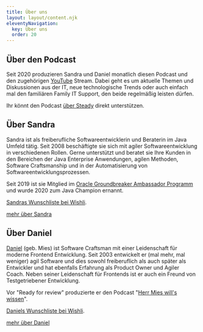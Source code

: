 ```yaml
---
title: Über uns
layout: layout/content.njk
eleventyNavigation:
  key: Über uns
  order: 20
---
```


## Über den Podcast

Seit 2020 produzieren Sandra und Daniel monatlich diesen Podcast und den zugehörigen [YouTube](https://www.youtube.com/channel/UCnVCACzOxoOShe_69qo51hg) Stream. Dabei geht es um aktuelle Themen und Diskussionen aus der IT, neue technologische Trends oder auch einfach mal den familiären Family IT Support, den beide regelmäßig leisten dürfen.

Ihr könnt den Podcast [über Steady](https://steadyhq.com/ready-for-review) direkt unterstützen.

## Über Sandra

Sandra ist als freiberufliche Softwareentwicklerin und Beraterin im Java Umfeld tätig. Seit 2008 beschäftigte sie sich mit agiler Softwareentwicklung in verschiedenen Rollen. Gerne unterstützt und beratet sie Ihre Kunden in den Bereichen der Java Enterprise Anwendungen, agilen Methoden, Software Craftsmanship und in der Automatisierung von Softwareentwicklungsprozessen.

Seit 2019 ist sie Mitglied im [Oracle Groundbreaker Ambassador Programm](https://apex.oracle.com/pls/apex/f?p=19297:3) und wurde 2020 zum Java Champion ernannt.

[Sandras Wunschliste bei Wishli](https://wishli.app/RcyJ5Tem).

[mehr über Sandra](/ueber-uns/sandra/)

## Über Daniel

[Daniel](https://zenzes.me) (geb. Mies) ist Software Craftsman mit einer Leidenschaft für moderne Frontend Entwicklung. Seit 2003 entwickelt er (mal mehr, mal weniger) agil Software und dies sowohl freiberuflich als auch später als Entwickler und hat ebenfalls Erfahrung als Product Owner und Agiler Coach. Neben seiner Leidenschaft für Frontends ist er auch ein Freund von Testgetriebener Entwicklung.

Vor "Ready for review" produzierte er den Podcast "[Herr Mies will's wissen](https://mies.me)".

[Daniels Wunschliste bei Wishli](https://wishli.app/VQsEaoAm).

[mehr über Daniel](/ueber-uns/daniel/)

